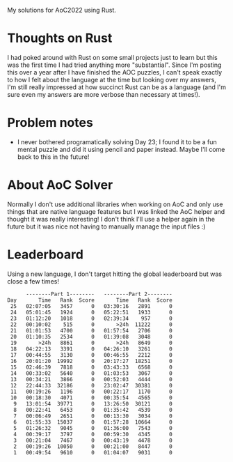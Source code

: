 My solutions for AoC2022 using Rust.

# Thoughts on Rust
I had poked around with Rust on some small projects just to learn but this was the first time I had tried anything more "substantial". Since I'm posting this over a year after I have finished the AOC puzzles, I can't speak exactly to how I felt about the language at the time but looking over my answers, I'm still really impressed at how succinct Rust can be as a language (and I'm sure even my answers are more verbose than necessary at times!).

# Problem notes
- I never bothered programatically solving Day 23; I found it to be a fun mental puzzle and did it using pencil and paper instead. Maybe I'll come back to this in the future!

# About AoC Solver
Normally I don't use additional libraries when working on AoC and only use things that are native language features but I was linked the AoC helper and thought it was really interesting! I don't think I'll use a helper again in the future but it was nice not having to manually manage the input files :)

# Leaderboard
Using a new language, I don't target hitting the global leaderboard but was close a few times!

```
      --------Part 1--------   --------Part 2--------
Day       Time   Rank  Score       Time   Rank  Score
 25   02:07:05   3457      0   03:30:16   2891      0
 24   05:01:45   1924      0   05:22:51   1933      0
 23   01:12:20   1018      0   02:39:34    957      0
 22   00:10:02    515      0       >24h  11222      0
 21   01:01:53   4700      0   01:57:54   2706      0
 20   01:10:35   2534      0   01:39:08   3048      0
 19       >24h   8861      0       >24h   8649      0
 18   04:22:13   3391      0   04:26:10   3261      0
 17   00:44:55   3130      0   00:46:55   2212      0
 16   20:01:20  19992      0   20:17:27  18251      0
 15   02:46:39   7818      0   03:43:33   6568      0
 14   00:33:02   5640      0   01:03:53   3067      0
 13   00:34:21   3866      0   00:52:03   4444      0
 12   22:44:33  32186      0   23:02:47  30381      0
 11   00:19:26   1196      0   00:22:17   1170      0
 10   00:18:30   4071      0   00:35:54   4565      0
  9   13:01:54  39771      0   13:26:50  30121      0
  8   00:22:41   6453      0   01:35:42   4539      0
  7   00:06:49   2651      0   00:13:30   3034      0
  6   01:55:33  15037      0   01:57:28  10664      0
  5   01:26:32   9045      0   01:36:00   7543      0
  4   00:39:17   3797      0   00:59:30   4345      0
  3   00:21:04   7467      0   00:43:19   4478      0
  2   00:19:26  10050      0   00:21:00   8447      0
  1   00:49:54   9610      0   01:04:07   9031      0
  ```